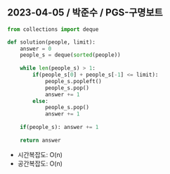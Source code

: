 
## 2023-04-05 / 박준수 / PGS-구명보트


```python
from collections import deque

def solution(people, limit):
    answer = 0
    people_s = deque(sorted(people))
    
    while len(people_s) > 1:
        if(people_s[0] + people_s[-1] <= limit):
            people_s.popleft()
            people_s.pop()
            answer += 1
        else:
            people_s.pop()
            answer += 1
            
    if(people_s): answer += 1
    
    return answer
```

- 시간복잡도: O(n)
- 공간복잡도: O(n)
